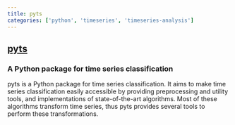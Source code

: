 ```yaml
---
title: pyts
categories: ['python', 'timeseries', 'timeseries-analysis']
---
```

## [pyts](https://github.com/johannfaouzi/pyts)

### A Python package for time series classification


pyts is a Python package for time series classification. It
aims to make time series classification easily accessible by providing
preprocessing and utility tools, and implementations of
state-of-the-art algorithms. Most of these algorithms transform time series,
thus pyts provides several tools to perform these transformations.


